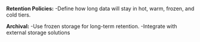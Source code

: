 **Retention Policies:** 
 -Define how long data will stay in hot, warm, frozen, and cold tiers.

**Archival:**
  -Use frozen storage for long-term retention.
  -Integrate with external storage solutions 

